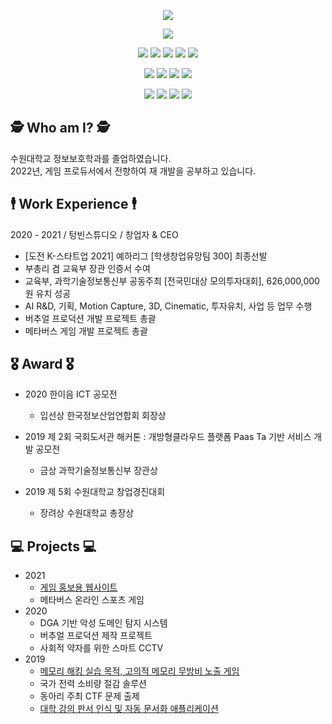 <!--![header](https://capsule-render.vercel.app/api?type=cylinder&color=ED4B1C&height=300&section=header&text=Guhyun%27s%20gitgub&fontSize=60)-->
<p align="center">
  <img src="https://capsule-render.vercel.app/api?type=cylinder&color=ED4B1C&height=200&section=center&text=Guhyun%27s%20Github&fontSize=60">
 </p>
<p align="center">
 <!--<img src="https://img.shields.io/badge/solved.ac-G4-gold"/>-->
  <a href="https://www.acmicpc.net/user/usw20"><img src="https://img.shields.io/badge/solved.ac-G4-gold"></a>
</p>
<p align="center">
 <img src="https://img.shields.io/badge/Python-3766AB?style=flat-square&logo=Python&logoColor=white"/></a>
 <img src="https://img.shields.io/badge/C-A8B9CC?style=flat-square&logo=C&logoColor=white"/></a>
 <img src="https://img.shields.io/badge/C%23-239120?style=flat-square&logo=CSharp&logoColor=white"/></a>
 <img src="https://img.shields.io/badge/MySQL-4479A1?style=flat-square&logo=MySQL&logoColor=white"/></a>
 <img src="https://img.shields.io/badge/MariaDB-003545?style=flat-square&logo=MariaDB&logoColor=white"/>
 </p>
 <p align="center">
 <img src="https://img.shields.io/badge/Pycharm-07C85F?style=flat-square&logo=Pycharm&logoColor=white"/></a>
 <img src="https://img.shields.io/badge/Visual Studio-5C2D91?style=flat-square&logo=Visual Studio&logoColor=white"/></a>
 <img src="https://img.shields.io/badge/Eclipse IDE-2C2255?style=flat-square&logo=Eclipse IDE&logoColor=white"/></a>
 <img src="https://img.shields.io/badge/Visual Studio Code-007ACC?style=flat-square&logo=Visual Studio Code&logoColor=white"/>
 </p>
<p align="center">
 <img src="https://img.shields.io/badge/Blender-F5792A?style=flat-square&logo=Blender&logoColor=white"/></a>
 <img src="https://img.shields.io/badge/Unreal Engine-0E1128?style=flat-square&logo=Unreal engine&logoColor=white"/></a>
 <img src="https://img.shields.io/badge/SketchUp-005F9E?style=flat-square&logo=SketchUp&logoColor=white"/></a>
 <img src="https://img.shields.io/badge/After Effect-9999FF?style=flat-square&logo=Adobe After Effects&logoColor=white"/>
 </p>
 

 ## 🕵 Who am I? 🕵
 수원대학교 정보보호학과를 졸업하였습니다.<br>
 2022년, 게임 프로듀서에서 전향하여 재 개발을 공부하고 있습니다.
 
 
## 🕴 Work Experience 🕴
2020 - 2021 / 텅빈스튜디오 / 창업자 & CEO
- [도전 K-스타트업 2021] 예하리그 [학생창업유망팀 300] 최종선발
- 부총리 겸 교육부 장관 인증서 수여
- 교육부, 과학기술정보통신부 공동주최 [전국민대상 모의투자대회], 626,000,000원 유치 성공
- AI R&D, 기획, Motion Capture, 3D, Cinematic, 투자유치, 사업 등 업무 수행
- 버추얼 프로덕션 개발 프로젝트 총괄
- 메타버스 게임 개발 프로젝트 총괄

## 🎖 Award 🎖

- 2020 한이음 ICT 공모전
  * 입선상 한국정보산업연합회 회장상
 
- 2019 제 2회 국회도서관 해커톤 : 개방형클라우드 플랫폼 Paas Ta 기반 서비스 개발 공모전
  * 금상 과학기술정보통신부 장관상
  
- 2019 제 5회 수원대학교 창업경진대회
  * 장려상 수원대학교 총장상


## 💻 Projects 💻

- 2021
  * <a href="https://github.com/VIRTUALLEAGUE/VIRTUALLEAGUE.github.io/blob/main/README.md">게임 홍보용 웹사이트</a>
  * 메타버스 온라인 스포츠 게임
- 2020
  * DGA 기반 악성 도메인 탐지 시스템
  * 버추얼 프로덕션 제작 프로젝트
  * 사회적 약자를 위한 스마트 CCTV
- 2019
  * <a href="https://github.com/VIRTUALLEAGUE/As_I_Want/blob/main/README.md">메모리 해킹 실습 목적, 고의적 메모리 무방비 노출 게임</a>
  * 국가 전력 소비량 절감 솔루션
  * 동아리 주최 CTF 문제 출제
  * <a href="https://github.com/VIRTUALLEAGUE/EZ-Scanner_OCR_Application/blob/main/README.md">대학 강의 판서 인식 및 자동 문서화 애플리케이션</a>
